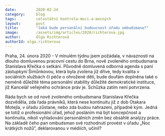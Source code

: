 ```yaml
---
date:         2020-02-24
category:     blog
tags:         celostátní kontrola-moci-a-mocných 
layout:       post
title:        "Jaká bude personální budoucnost úřadu ombudsmana?"
image:        /assets/img/articles/2020/richterova.jpg
author:       Olga Richterová
authorId: olga.richterova
--- 
```




Praha, 24. února 2020 - V minulém týdnu jsem požádala, v návaznosti na dlouho domluvenou pracovní cestu do Brna, nově zvoleného ombudsmana Stanislava Křečka o setkání. Původně domluvená odborná agenda s paní zástupkyní Šimůnkovou, která byla zvolena již dříve, tedy kvalita v sociálních službách či péče o ohrožené děti, bude doufám doplněna také o neméně důležité téma personální stability důležité demokratické instituce, jíž Kancelář veřejného ochránce práv je. Schůzka zatím není potvrzena.

Ráda bych se od nově zvoleného ombudsmana Stanislava Křečka dozvěděla, zda řada právníků, která nese kontinuitu již z dob Otakara Motejla, v úřadu zůstane, nebo zda budou nahrazeni, případně kým. Jedná se totiž o profesionální úřad, jehož posláním má být koncepčnost a kontinuita, nikoli vyhlašování personálních změn bez obsáhlé analýzy práce. Na základě čeho pan ombudsman své rozhodnutí provést v úřadu „Noc krátkých nožů“, deklarovanou v médiích, učinil?
